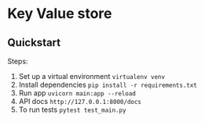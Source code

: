 # Key Value store

Quickstart
----------

Steps:
1. Set up a virtual environment
 ```virtualenv venv```
2. Install dependencies 
 ``pip install -r requirements.txt``
3. Run app 
 ``uvicorn main:app --reload``
4. API docs 
 ``http://127.0.0.1:8000/docs``
5. To run tests 
 ``pytest test_main.py``